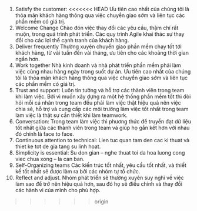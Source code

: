 1. Satisfy the customer:
<<<<<<< HEAD
    Ưu tiên cao nhất của chúng tôi là thỏa mãn khách hàng thông qua việc chuyển giao sớm  và liên tục các phần mềm có giá trị.
2. Welcome Change
   Chào đón việc thay đổi các yêu cầu, thậm chí rất muộn, trong quá trình phát triển. Các quy trình Agile khai thác sự thay đổi cho các lợi thế cạnh tranh của khách hàng.
3. Deliver frequently
   Thường xuyên chuyển giao phần mềm chạy tốt tới khách hàng, từ vài tuần đến vài tháng, ưu tiên cho các khoảng thời gian ngắn hơn.
4. Work together
   Nhà kinh doanh và nhà phát triển phần mềm phải làm việc cùng nhau hàng ngày trong suốt dự án.
   Ưu tiên cao nhất của chúng tôi là thỏa mãn khách hàng thông qua việc chuyển giao sớm và liên tục các phần mềm có giá trị.
5. Trust and support:
   Luôn tin tưởng và hỗ trợ các thành viên trong team khi làm việc. Bởi vì muốn xây dựng ra một hệ thống phần mềm tốt thì đòi hỏi mỗi cá nhân trong team đều phải làm việc thật hiệu quả nên việc chia sẻ,           hỗ trợ và cung cấp các môi trường làm việc tốt nhất trong team làm việc là thật sự cần thiết khi làm teamwork.
6. Conversation:
   Trong team làm việc thì phương thức để truyền đạt dữ liệu tốt nhất giữa các thành viên trong team và giúp họ gắn kết hơn với nhau đó chính là face to face.
9. Continuous attention to technical:
    Lien tuc quan tam den cac ki thuat và thiet ke tot de gia tang su linh hoat.
10. Simplicity is essential:
    Su don gian – nghe thuat toi da hoa luong cong viec chua xong – la can ban.
11. Self-Organizing teams
    Các kiến trúc tốt nhất, yêu cầu tốt nhất, và thiết kế tốt nhất sẽ được làm ra bởi các nhóm tự tổ chức.
12. Reflect and adjust.
    Nhóm phát triển sẽ thường xuyên suy nghĩ về việc làm sao để trở nên hiệu quả hơn, sau đó họ sẽ điều chỉnh và thay đổi các hành vi         của mình cho phù hợp.
	
>
>>>>>> origin
